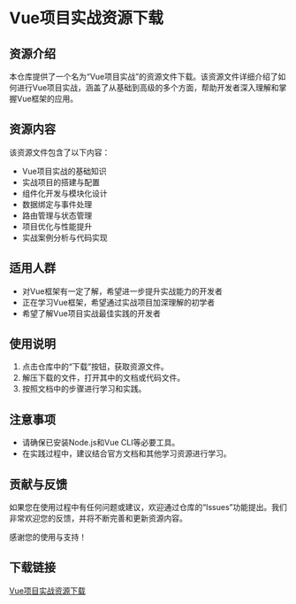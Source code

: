 # Vue项目实战资源下载

## 资源介绍

本仓库提供了一个名为“Vue项目实战”的资源文件下载。该资源文件详细介绍了如何进行Vue项目实战，涵盖了从基础到高级的多个方面，帮助开发者深入理解和掌握Vue框架的应用。

## 资源内容

该资源文件包含了以下内容：

- Vue项目实战的基础知识
- 实战项目的搭建与配置
- 组件化开发与模块化设计
- 数据绑定与事件处理
- 路由管理与状态管理
- 项目优化与性能提升
- 实战案例分析与代码实现

## 适用人群

- 对Vue框架有一定了解，希望进一步提升实战能力的开发者
- 正在学习Vue框架，希望通过实战项目加深理解的初学者
- 希望了解Vue项目实战最佳实践的开发者

## 使用说明

1. 点击仓库中的“下载”按钮，获取资源文件。
2. 解压下载的文件，打开其中的文档或代码文件。
3. 按照文档中的步骤进行学习和实践。

## 注意事项

- 请确保已安装Node.js和Vue CLI等必要工具。
- 在实践过程中，建议结合官方文档和其他学习资源进行学习。

## 贡献与反馈

如果您在使用过程中有任何问题或建议，欢迎通过仓库的“Issues”功能提出。我们非常欢迎您的反馈，并将不断完善和更新资源内容。

感谢您的使用与支持！

## 下载链接

[Vue项目实战资源下载](https://pan.quark.cn/s/36ea14cd9d7c)